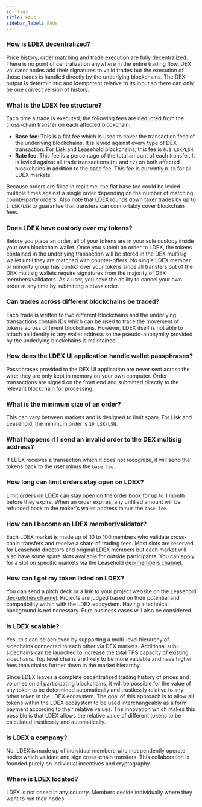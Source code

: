 ```yaml
---
id: faqs
title: FAQs
sidebar_label: FAQs
---
```


### How is LDEX decentralized?

Price history, order matching and trade execution are fully decentralized.
There is no point of centralization anywhere in the entire trading flow.
DEX validator nodes add their signatures to valid trades but the execution of those trades is handled directly by the underlying blockchains.
The DEX output is deterministic and idempotent relative to its input so there can only be one correct version of history.

### What is the LDEX fee structure?

Each time a trade is executed, the following fees are deducted from the cross-chain transfer on each affected blockchain:

- **Base fee**: This is a flat fee which is used to cover the transaction fees of the underlying blockchains. It is levied against every type of DEX transaction. For Lisk and Leasehold blockchains, this fee is `0.1 LSK/LSH`.
- **Rate fee**: This fee is a percentage of the total amount of each transfer. It is levied against all trade transactions (`t1` and `t2`) on both affected blockchains in addition to the base fee. This fee is currently `0.1%` for all LDEX markets.

Because orders are filled in real time, the flat base fee could be levied multiple times against a single order depending on the number of matching counterparty orders.
Also note that LDEX rounds down taker trades by up to `1 LSK/LSH` to guarantee that transfers can comfortably cover blockchain fees.

### Does LDEX have custody over my tokens?

Before you place an order, all of your tokens are in your sole custody inside your own blockchain wallet.
Once you submit an order to LDEX, the tokens contained in the underlying transaction will be stored in the DEX multisig wallet until they are matched with counter-offers.
No single LDEX member or minority group has control over your tokens since all transfers out of the DEX multisig wallets require signatures from the majority of DEX members/validators.
As a user, you have the ability to cancel your own order at any time by submitting a `close` order.

### Can trades across different blockchains be traced?

Each trade is written to two different blockchains and the underlying transactions contain IDs which can be used to trace the movement of tokens across different blockchains.
However, LDEX itself is not able to attach an identity to any wallet address so the pseudo-anonymity provided by the underlying blockchains is maintained.

### How does the LDEX UI application handle wallet passphrases?

Passphrases provided to the DEX UI application are never sent across the wire; they are only kept in memory on your own computer.
Order transactions are signed on the front end and submitted directly to the relevant blockchain for processing.

### What is the minimum size of an order?

This can vary between markets and is designed to limit spam. For Lisk and Leasehold, the minimum order is `10 LSK/LSH`.

### What happens if I send an invalid order to the DEX multisig address?

If LDEX receives a transaction which it does not recognize, it will send the tokens back to the user minus the `base fee`.

### How long can limit orders stay open on LDEX?

Limit orders on LDEX can stay open on the order book for up to 1 month before they expire. When an order expires, any unfilled amount will be refunded back to the maker's wallet address minus the `base fee`.

### How can I become an LDEX member/validator?

Each LDEX market is made up of 10 to 100 members who validate cross-chain transfers and receive a share of trading fees. Most slots are reserved for Leasehold directors and original LDEX members but each market will also have some spare slots available for outside participants. You can apply for a slot on specific markets via the Leasehold [dex-members channel](https://discord.gg/mGCPYpS).

### How can I get my token listed on LDEX?

You can send a pitch deck or a link to your project website on the Leasehold [dex-pitches channel](https://discord.gg/2xugtUp). Projects are judged based on their potential and compatibility within with the LDEX ecosystem. Having a technical background is not necessary. Pure business cases will also be considered.

### Is LDEX scalable?

Yes, this can be achieved by supporting a multi-level hierarchy of sidechains connected to each other via DEX markets. Additional sub-sidechains can be launched to increase the total TPS capacity of existing sidechains. Top level chains are likely to be more valuable and have higher fees than chains further down in the market hierarchy.

Since LDEX leaves a complete decentralized trading history of prices and volumes on all participating blockchains, it will be possible for the value of any token to be determined automatically and trustlessly relative to any other token in the LDEX ecosystem. The goal of this approach is to allow all tokens within the LDEX ecosystem to be used interchangeably as a form payment according to their relative values. The innovation which makes this possible is that LDEX allows the relative value of different tokens to be calculated trustlessly and automatically.

### Is LDEX a company?

No. LDEX is made up of individual members who independently operate nodes which validate and sign cross-chain transfers.
This collaboration is founded purely on individual incentives and cryptography.

### Where is LDEX located?

LDEX is not based in any country. Members decide individually where they want to run their nodes.
